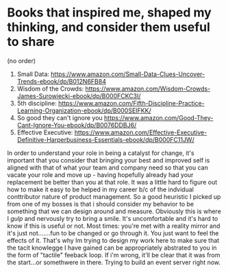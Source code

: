 # Books that inspired me, shaped my thinking, and consider them useful to share

(no order)
1. Small Data: https://www.amazon.com/Small-Data-Clues-Uncover-Trends-ebook/dp/B012N6FB84
2. Wisdom of the Crowds: https://www.amazon.com/Wisdom-Crowds-James-Surowiecki-ebook/dp/B000FCKC3I/
3. 5th discipline: https://www.amazon.com/Fifth-Discipline-Practice-Learning-Organization-ebook/dp/B000SEIFKK/
4. So good they can't ignore you  https://www.amazon.com/Good-They-Cant-Ignore-You-ebook/dp/B0076DDBJ6/
5. Effective Executive: https://www.amazon.com/Effective-Executive-Definitive-Harperbusiness-Essentials-ebook/dp/B000FC11JW/

In order to understand your role in being a catalyst for change, it's important that you consider that bringing your best and improved self is aligned with that of what your team and company need so that you can vacate your role and move up - having hopefully already had your replacement be better than you at that role. It was a little hard to figure out how to make it easy to be helped in my career b/c of the indvidual conttributor nature of product management. So a good heuristic I picked up from one of my bosses is that i should consider my behavior to be something that we can design around and measure. Obviously this is where I *gulp* and nervously try to bring a smile. It's uncomfortable and it's hard to know if this is useful or not. Most times: you're met with a reality mirror and it's just not.......fun to be changed or go through it. You just want to feel the effects of it. That's why Im trying to design my work here to make sure that the tacit knowlegge I have gained can be appropriately abstrated to you in the form of "tactile" feeback loop. If i'm wrong, it'll be clear that it was from the start...or somethwere in there. Trying to build an event server right now. 
